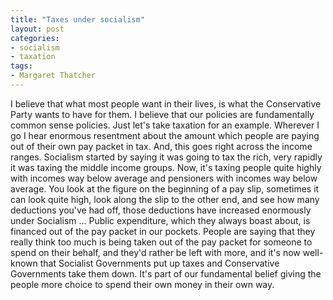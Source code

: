 ```yaml
---
title: "Taxes under socialism"
layout: post
categories:
- socialism
- taxation
tags:
- Margaret Thatcher
---
```


I believe that what most people want in their lives, is what the Conservative Party wants to have for them. I believe that our policies are fundamentally common sense policies. Just let's take taxation for an example. Wherever I go I hear enormous resentment about the amount which people are paying out of their own pay packet in tax. And, this goes right across the income ranges. Socialism started by saying it was going to tax the rich, very rapidly it was taxing the middle income groups. Now, it's taxing people quite highly with incomes way below average and pensioners with incomes way below average. You look at the figure on the beginning of a pay slip, sometimes it can look quite high, look along the slip to the other end, and see how many deductions you've had off, those deductions have increased enormously under Socialism ... Public expenditure, which they always boast about, is financed out of the pay packet in our pockets. People are saying that they really think too much is being taken out of the pay packet for someone to spend on their behalf, and they'd rather be left with more, and it's now well-known that Socialist Governments put up taxes and Conservative Governments take them down. It's part of our fundamental belief giving the people more choice to spend their own money in their own way.